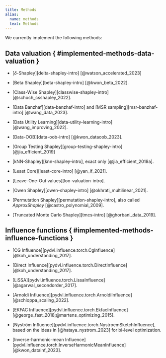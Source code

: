 ```yaml
---
title: Methods
alias: 
  name: methods
  text: Methods
---
```


We currently implement the following methods:

## Data valuation  { #implemented-methods-data-valuation }

- [$\delta$-Shapley][delta-shapley-intro]
  [@watson_accelerated_2023]

- [Beta Shapley][beta-shapley-intro]
  [@kwon_beta_2022].

- [Class-Wise Shapley][classwise-shapley-intro]
  [@schoch_csshapley_2022].

- [Data Banzhaf][data-banzhaf-intro] and [MSR sampling][msr-banzhaf-intro]
  [@wang_data_2023].

- [Data Utility Learning][data-utility-learning-intro]
  [@wang_improving_2022].

- [Data-OOB][data-oob-intro]
  [@kwon_dataoob_2023].

- [Group Testing Shapley][group-testing-shapley-intro]
  [@jia_efficient_2019]

- [kNN-Shapley][knn-shapley-intro], exact only
  [@jia_efficient_2019a].

- [Least Core][least-core-intro]
  [@yan_if_2021].

- [Leave-One-Out values][loo-valuation-intro].

- [Owen Shapley][owen-shapley-intro]
  [@okhrati_multilinear_2021].

- [Permutation Shapley][permutation-shapley-intro], also called _ApproxShapley_
  [@castro_polynomial_2009].

- [Truncated Monte Carlo Shapley][tmcs-intro]
  [@ghorbani_data_2019].

## Influence functions  { #implemented-methods-influence-functions }

- [CG Influence][pydvl.influence.torch.CgInfluence]
  [@koh_understanding_2017].

- [Direct Influence][pydvl.influence.torch.DirectInfluence]
  [@koh_understanding_2017].

- [LiSSA][pydvl.influence.torch.LissaInfluence]
  [@agarwal_secondorder_2017].

- [Arnoldi Influence][pydvl.influence.torch.ArnoldiInfluence]
  [@schioppa_scaling_2022].

- [EKFAC Influence][pydvl.influence.torch.EkfacInfluence]
  [@george_fast_2018;@martens_optimizing_2015].

- [Nyström Influence][pydvl.influence.torch.NystroemSketchInfluence], based
  on the ideas in [@hataya_nystrom_2023] for bi-level optimization.

- [Inverse-harmonic-mean
  Influence][pydvl.influence.torch.InverseHarmonicMeanInfluence]
  [@kwon_datainf_2023].

